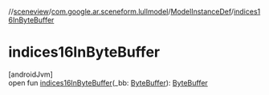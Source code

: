 //[sceneview](../../../index.md)/[com.google.ar.sceneform.lullmodel](../index.md)/[ModelInstanceDef](index.md)/[indices16InByteBuffer](indices16-in-byte-buffer.md)

# indices16InByteBuffer

[androidJvm]\
open fun [indices16InByteBuffer](indices16-in-byte-buffer.md)(_bb: [ByteBuffer](https://developer.android.com/reference/kotlin/java/nio/ByteBuffer.html)): [ByteBuffer](https://developer.android.com/reference/kotlin/java/nio/ByteBuffer.html)
